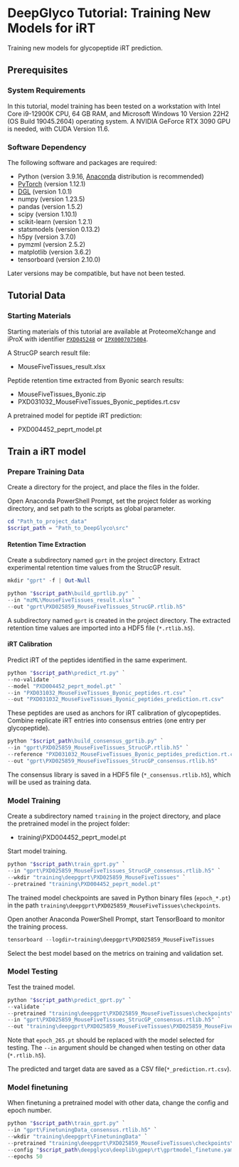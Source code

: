 # DeepGlyco Tutorial: Training New Models for iRT
Training new models for glycopeptide iRT prediction.

## Prerequisites
### System Requirements
In this tutorial, model training has been tested on a workstation with Intel Core i9-12900K CPU, 64 GB RAM, and Microsoft Windows 10 Version 22H2 (OS Build 19045.2604) operating system. A NVIDIA GeForce RTX 3090 GPU is needed, with CUDA Version 11.6.

### Software Dependency
The following software and packages are required:
- Python (version 3.9.16, [Anaconda](https://www.anaconda.com/) distribution is recommended)
- [PyTorch](https://pytorch.org/) (version 1.12.1)
- [DGL](https://www.dgl.ai/) (version 1.0.1)
- numpy (version 1.23.5)
- pandas (version 1.5.2)
- scipy (version 1.10.1)
- scikit-learn (version 1.2.1)
- statsmodels (version 0.13.2)
- h5py (version 3.7.0)
- pymzml (version 2.5.2)
- matplotlib (version 3.6.2)
- tensorboard (version 2.10.0)

Later versions may be compatible, but have not been tested.

## Tutorial Data
### Starting Materials
Starting materials of this tutorial are available at ProteomeXchange and iProX with identifier [`PXD045248`](http://proteomecentral.proteomexchange.org/cgi/GetDataset?ID=PXD045248) or [`IPX0007075004`](https://www.iprox.cn/page/project.html?id=IPX0007075004).


A StrucGP search result file:
- MouseFiveTissues_result.xlsx

Peptide retention time extracted from Byonic search results:
- MouseFiveTissues_Byonic.zip
- PXD031032_MouseFiveTissues_Byonic_peptides.rt.csv

A pretrained model for peptide iRT prediction:
- PXD004452_peprt_model.pt


## Train a iRT model
### Prepare Training Data
Create a directory for the project, and place the files in the folder.

Open Anaconda PowerShell Prompt, set the project folder as working directory, and set path to the scripts as global parameter.
``` powershell
cd "Path_to_project_data"
$script_path = "Path_to_DeepGlyco\src"
```

#### Retention Time Extraction
Create a subdirectory named `gprt` in the project directory. Extract experimental retention time values from the StrucGP result.
``` powershell
mkdir "gprt" -f | Out-Null

python "$script_path\build_gprtlib.py" `
--in "mzML\MouseFiveTissues_result.xlsx" `
--out "gprt\PXD025859_MouseFiveTissues_StrucGP.rtlib.h5"
```
A subdirectory named `gprt` is created in the project directory. The extracted retention time values are imported into a HDF5 file (`*.rtlib.h5`).

#### iRT Calibration
Predict iRT of the peptides identified in the same experiment.
``` powershell
python "$script_path\predict_rt.py" `
--no-validate `
--model "PXD004452_peprt_model.pt" `
--in "PXD031032_MouseFiveTissues_Byonic_peptides.rt.csv" `
--out "PXD031032_MouseFiveTissues_Byonic_peptides_prediction.rt.csv"
```

These peptides are used as anchors for iRT calibration of glycopeptides. Combine replicate iRT entries into consensus entries (one entry per glycopeptide).
``` powershell
python "$script_path\build_consensus_gprtib.py" `
--in "gprt\PXD025859_MouseFiveTissues_StrucGP.rtlib.h5" `
--reference "PXD031032_MouseFiveTissues_Byonic_peptides_prediction.rt.csv" `
--out "gprt\PXD025859_MouseFiveTissues_StrucGP_consensus.rtlib.h5"
```
The consensus library is saved in a HDF5 file (`*_consensus.rtlib.h5`), which will be used as training data.

### Model Training
Create a subdirectory named `training` in the project directory, and place the pretrained model in the project folder:
- training\PXD004452_peprt_model.pt

Start model training.
``` powershell
python "$script_path\train_gprt.py" `
--in "gprt\PXD025859_MouseFiveTissues_StrucGP_consensus.rtlib.h5" `
--wkdir "training\deepgprt\PXD025859_MouseFiveTissues" `
--pretrained "training\PXD004452_peprt_model.pt"
```
The trained model checkpoints are saved in Python binary files (`epoch_*.pt`) in the path `training\deepgprt\PXD025859_MouseFiveTissues\checkpoints`.

Open another Anaconda PowerShell Prompt, start TensorBoard to monitor the training process.
``` powershell
tensorboard --logdir=training\deepgprt\PXD025859_MouseFiveTissues
```
Select the best model based on the metrics on training and validation set.

### Model Testing
Test the trained model.
``` powershell
python "$script_path\predict_gprt.py" `
--validate `
--pretrained "training\deepgprt\PXD025859_MouseFiveTissues\checkpoints\epoch_265.pt" `
--in "gprt\PXD025859_MouseFiveTissues_StrucGP_consensus.rtlib.h5" `
--out "training\deepgprt\PXD025859_MouseFiveTissues\PXD025859_MouseFiveTissues_StrucGP_consensus_prediction.rt.csv"
```
Note that `epoch_265.pt` should be replaced with the model selected for testing. The `--in` argument should be changed when testing on other data (`*.rtlib.h5`).

The predicted and target data are saved as a CSV file(`*_prediction.rt.csv`).

### Model finetuning
When finetuning a pretrained model with other data, change the config and epoch number.
``` powershell
python "$script_path\train_gprt.py" `
--in "gprt\FinetuningData_consensus.rtlib.h5" `
--wkdir "training\deepgprt\FinetuningData" `
--pretrained "training\deepgprt\PXD025859_MouseFiveTissues\checkpoints\epoch_265.pt" `
--config "$script_path\deepglyco\deeplib\gpep\rt\gprtmodel_finetune.yaml" `
--epochs 50
```
